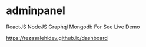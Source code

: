 # adminpanel
ReactJS NodeJS Graphql Mongodb
For See Live Demo 


https://rezasalehidev.github.io/dashboard
